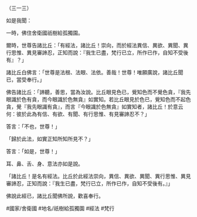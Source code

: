 （三一三）

如是我聞：

一時，佛住舍衛國祇樹給孤獨園。

爾時，世尊告諸比丘：「有經法，諸比丘！崇向，而於經法異信、異欲、異聞、異行思惟、異見審諦忍，正知而說：『我生已盡，梵行已立，所作已作，自知不受後有』？」

諸比丘白佛言：「世尊是法根、法眼、法依。善哉！世尊！唯願廣說，諸比丘聞已，當受奉行。」

佛告諸比丘：「諦聽，善思，當為汝說。比丘眼見色已，覺知色而不覺色貪，『我先眼識於色有貪，而今眼識於色無貪』如實知。若比丘眼見於色已，覺知色而不起色貪，覺『我先眼識有貪』，而言『今眼識於色無貪』如實知者，諸比丘！於意云何：彼於此為有信、有欲、有聞、有行思惟、有見審諦忍不？」

答言：「不也，世尊！」

「歸於此法，如實正知所知所見不？」

答言：「如是，世尊！」

耳、鼻、舌、身、意法亦如是說。

「諸比丘！是名有經法。比丘於此經法崇向，異信、異欲、異聞、異行思惟、異見審諦忍，正知而說：『我生已盡，梵行已立，所作已作，自知不受後有。』」

佛說此經已，諸比丘聞佛所說，歡喜奉行。

#國家/舍衛國
#地名/祇樹給孤獨園
#經法
#梵行
